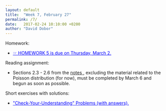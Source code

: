 ```yaml
---
layout: default
title:  "Week 7, February 27"
permalink: /7/
date:   2017-02-24 10:10:00 +0200
author: "David Dobor"
---
```


Homework:
<ul>
<li><a href="7/hwk05.pdf" style="color: blue">&#x261E; HOMEWORK 5  is due on Thursday, March 2. </a></li>
</ul>

Reading assignment:
<ul>
  <li>Sections 2.3 - 2.6 from the <a href="https://david-dobor.github.io/2033Fall16/TextBook.pdf#page=63">
            notes
        </a>, excluding the material related to the Poisson distribution (for now), must be completed by March 6 and begun as soon as possible.</li>
</ul>

Short exercises with solutions:
<ul>
  <li><a href="7/Unit4-DicrRV-CYU.pdf" style="color: blue">"Check-Your-Understanding" Problems (with answers).</a></li>
</ul>

